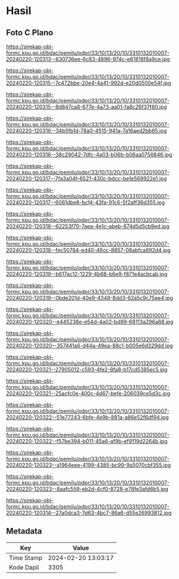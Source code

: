 # Hasil

## Foto C Plano

https://sirekap-obj-formc.kpu.go.id/bdac/pemilu/pdpr/33/10/13/20/10/3310132010007-20240220-120313--630736ee-6c83-4896-974c-e61818f8a9ce.jpg

https://sirekap-obj-formc.kpu.go.id/bdac/pemilu/pdpr/33/10/13/20/10/3310132010007-20240220-120315--7c472bbe-20e4-4a41-992d-e20d0500e54f.jpg

https://sirekap-obj-formc.kpu.go.id/bdac/pemilu/pdpr/33/10/13/20/10/3310132010007-20240220-120315--8d847ca8-677e-4a73-aa01-fa8c26f37f80.jpg

https://sirekap-obj-formc.kpu.go.id/bdac/pemilu/pdpr/33/10/13/20/10/3310132010007-20240220-120316--34b5fb1d-78a0-4515-941a-7a16aed2bb65.jpg

https://sirekap-obj-formc.kpu.go.id/bdac/pemilu/pdpr/33/10/13/20/10/3310132010007-20240220-120316--38c29042-7dfc-4a03-b06b-b06aa0756846.jpg

https://sirekap-obj-formc.kpu.go.id/bdac/pemilu/pdpr/33/10/13/20/10/3310132010007-20240220-120317--7fa3a04f-6521-430c-bdcc-be1e569922e1.jpg

https://sirekap-obj-formc.kpu.go.id/bdac/pemilu/pdpr/33/10/13/20/10/3310132010007-20240220-120317--6061dbe8-bcf4-43fa-91c6-5f2aff36d355.jpg

https://sirekap-obj-formc.kpu.go.id/bdac/pemilu/pdpr/33/10/13/20/10/3310132010007-20240220-120318--62253f70-7aea-4e1c-abeb-674d5d5cb9ed.jpg

https://sirekap-obj-formc.kpu.go.id/bdac/pemilu/pdpr/33/10/13/20/10/3310132010007-20240220-120318--fec50784-ed40-46cc-8857-08abfca892d4.jpg

https://sirekap-obj-formc.kpu.go.id/bdac/pemilu/pdpr/33/10/13/20/10/3310132010007-20240220-120319--b617ac12-1229-4b68-b6e9-f871e4acbcab.jpg

https://sirekap-obj-formc.kpu.go.id/bdac/pemilu/pdpr/33/10/13/20/10/3310132010007-20240220-120319--0bde201d-40e9-4348-8dd3-62a5c9c75ee4.jpg

https://sirekap-obj-formc.kpu.go.id/bdac/pemilu/pdpr/33/10/13/20/10/3310132010007-20240220-120320--e445238e-e54d-4a02-bd99-68113a296a68.jpg

https://sirekap-obj-formc.kpu.go.id/bdac/pemilu/pdpr/33/10/13/20/10/3310132010007-20240220-120320--357441a6-d44a-49ea-88c1-b005e6d329dd.jpg

https://sirekap-obj-formc.kpu.go.id/bdac/pemilu/pdpr/33/10/13/20/10/3310132010007-20240220-120321--27905012-c593-4fe2-8fa8-b17cd5385ec5.jpg

https://sirekap-obj-formc.kpu.go.id/bdac/pemilu/pdpr/33/10/13/20/10/3310132010007-20240220-120321--25acfc0e-400c-4d67-befe-206039ce5d3c.jpg

https://sirekap-obj-formc.kpu.go.id/bdac/pemilu/pdpr/33/10/13/20/10/3310132010007-20240220-120322--51e77243-6bfe-4e9b-881a-a86e52f6df94.jpg

https://sirekap-obj-formc.kpu.go.id/bdac/pemilu/pdpr/33/10/13/20/10/3310132010007-20240220-120322--f57be394-b011-45a6-af9b-ef9119d2264b.jpg

https://sirekap-obj-formc.kpu.go.id/bdac/pemilu/pdpr/33/10/13/20/10/3310132010007-20240220-120323--a1964eee-4199-4385-bc99-9a5070cbf355.jpg

https://sirekap-obj-formc.kpu.go.id/bdac/pemilu/pdpr/33/10/13/20/10/3310132010007-20240220-120323--8aafc559-eb2d-4cf0-8728-e78fe3afd6b5.jpg

https://sirekap-obj-formc.kpu.go.id/bdac/pemilu/pdpr/33/10/13/20/10/3310132010007-20240220-120314--27a0dca3-7d63-4bc7-86a6-d55e26993812.jpg


## Metadata

| Key        | Value               |
| ---------- | ------------------- |
| Time Stamp | 2024-02-20 13:03:17 |
| Kode Dapil | 3305                |




